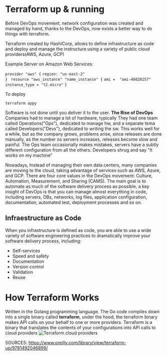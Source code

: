 
# Terraform up & running
Before DevOps movement, network configuration was created and managed by hand, thanks to the DevOps, now  exists a better way to do things with terraform.

Terraform created by HashiCorp, allows to define infrastructure as code and deploy and manage the instructure using a variety of public cloud providers(AWS, Azure, GCP)

Example Server on Amazon Web Services:

``` provider "aws" { ```
``` region: "us-east-2" ```  
``` } ```
``` resource "aws_instance" "name_instance" {```
``` ami =  "ami-40d28157" ``` 
``` instance_type = "t2.micro" ```
``` } ``` 

To deploy

``` terraform appy ```

Software is not done until you deliver it to the user.
**The Rise of DevOps**
Companies had to manage a lot of hardware, typically They had one team called Operations("Ops"), dedicated to manage hw, and a separate tema called Developers("Devs"), dedicated to writing the sw.
This works well for a while, but as the company grows, problems arise, since releases are done manually, as the number os servers increases, releases become slow and painful. The Ops team occasionally makes mistakes, servers have a subtly different configuration from all the others. Developers shrug and say "It works on my machine"

Nowadays, Instead of managing their own data centers, many companies are moving to the cloud, taking advantage of services such as AWS, Azure, and GCP. 
There are four core values in the DevOps movement: Culture, Automation, Measurement, and Sharing (CAMS). The main goal is to automate as much of the software delivery process as possible, a key insight of DevOps is that you can manage almost everything in code, including servers, DBs, networks, log files, application configuration, documentation, automated test, deployment processes and so on.
## Infraestructure as Code
When you infrastructure is defined as code, you are able to use a wide variety of software engineering practices to dramatically improve your software delivery process, including:
- Self-services
- Speed and safety
- Documentation
- Version control
- Validation
- Reuse

# How Terraform Works
Written in the Golang programming language. The Go code compiles down into a single binary called **terraform**, under the hood, the terraform binary makes API calls on your behalf to one or more providers.
Terraform is a binary that translates the contents of your configurations into API calls to cloud providers
![Terraform cloud providers](https://miro.medium.com/max/332/1*DO9YtvSEfmBb8YHeJ0QW2w.png)

SOURCES:
https://www.oreilly.com/library/view/terraform-up/9781492046899/



